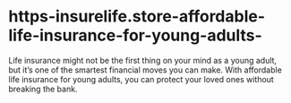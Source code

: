 # https-insurelife.store-affordable-life-insurance-for-young-adults-
Life insurance might not be the first thing on your mind as a young adult, but it’s one of the smartest financial moves you can make. With affordable life insurance for young adults, you can protect your loved ones without breaking the bank.
